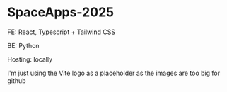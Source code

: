 # SpaceApps-2025

FE: React, Typescript + Tailwind CSS

BE: Python

Hosting: locally

I'm just using the Vite logo as a placeholder as the images are too big for github